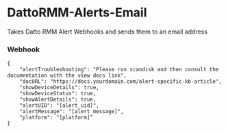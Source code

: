 # DattoRMM-Alerts-Email
Takes Datto RMM Alert Webhooks and sends them to an email address

### Webhook
```
{
    "alertTroubleshooting": "Please run scandisk and then consult the documentation with the view docs link",
    "docURL": "https://docs.yourdomain.com/alert-specific-kb-article",
    "showDeviceDetails": true,
    "showDeviceStatus": true,
    "showAlertDetails": true,
    "alertUID": "[alert_uid]",
    "alertMessage": "[alert_message]",
	"platform": "[platform]"
}
```